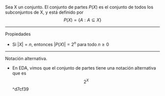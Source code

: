 Sea X un conjunto. El conjunto de partes $P(X)$  es el conjunto de todos los subconjuntos de X, y está definido por $$P(X)=\{A:A⊆X\}$$
***
Propiedades
- Si $|X|=n$, entonces $|P(X)|=2^n$ para todo $n≥0$
***
Notación alternativa.
- En EDA, vimos que el conjunto de partes tiene una notación alternativa que es $$2^X$$ ^d7cf39